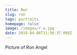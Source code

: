 ```yaml
---
title: Ron
slug: ron
tags: portraits
homepage: false
image: /images/r-a.jpg
date: 2019-04-06T11:56:37.008Z
---
```

Picture of Ron Angel
